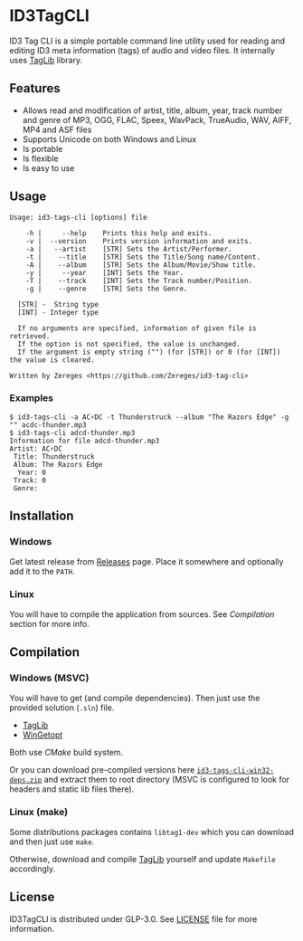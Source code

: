 # ID3TagCLI
ID3 Tag CLI is a simple portable command line utility used for reading and editing ID3 meta information (tags) of audio and video files. It internally uses [TagLib](https://github.com/taglib/taglib) library.

## Features
 - Allows read and modification of artist, title, album, year, track number and genre of MP3, OGG, FLAC, Speex, WavPack, TrueAudio, WAV, AIFF, MP4 and ASF files
 - Supports Unicode on both Windows and Linux
 - Is portable
 - Is flexible
 - Is easy to use

## Usage

```
Usage: id3-tags-cli [options] file

    -h |     --help    Prints this help and exits.
    -v |  --version    Prints version information and exits.
    -a |   --artist    [STR] Sets the Artist/Performer.
    -t |    --title    [STR] Sets the Title/Song name/Content.
    -A |    --album    [STR] Sets the Album/Movie/Show title.
    -y |     --year    [INT] Sets the Year.
    -T |    --track    [INT] Sets the Track number/Position.
    -g |    --genre    [STR] Sets the Genre.

  [STR] -  String type
  [INT] - Integer type

  If no arguments are specified, information of given file is retrieved.
  If the option is not specified, the value is unchanged.
  If the argument is empty string ("") (for [STR]) or 0 (for [INT]) the value is cleared.

Written by Zereges <https://github.com/Zereges/id3-tag-cli>
```

### Examples
```
$ id3-tags-cli -a AC⚡DC -t Thunderstruck --album "The Razors Edge" -g "" acdc-thunder.mp3
$ id3-tags-cli adcd-thunder.mp3
Information for file adcd-thunder.mp3
Artist: AC⚡DC
 Title: Thunderstruck
 Album: The Razors Edge
  Year: 0
 Track: 0
 Genre:
```

## Installation
### Windows
Get latest release from [Releases](https://github.com/Zereges/id3-tag-cli/releases) page. Place it somewhere and optionally add it to the `PATH`.

### Linux
You will have to compile the application from sources. See *Compilation* section for more info.

## Compilation
### Windows (MSVC)
You will have to get (and compile dependencies). Then just use the provided solution (`.sln`) file.

 - [TagLib](https://taglib.org/)
 - [WinGetopt](https://github.com/alex85k/wingetopt)

Both use *CMake* build system.

Or you can download pre-compiled versions here [`id3-tags-cli-win32-deps.zip`](https://github.com/Zereges/id3-tag-cli/releases/download/v1.0/id3-tags-cli-win32-deps.zip) and extract them to root directory (MSVC is configured to look for headers and static lib files there).

### Linux (make)
Some distributions packages contains `libtag1-dev` which you can download and then just use `make`.

Otherwise, download and compile [TagLib](https://taglib.org/) yourself and update `Makefile` accordingly.

## License
ID3TagCLI is distributed under GLP-3.0. See [LICENSE](https://github.com/Zereges/id3-tag-cli/blob/master/LICENSE) file for more information.
